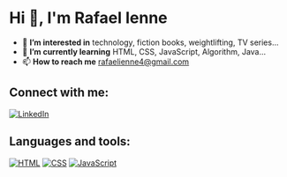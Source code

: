 
# Hi 👋, I'm Rafael Ienne

- 👀 **I’m interested in** technology, fiction books, weightlifting, TV series...
- 🌱 **I’m currently learning** HTML, CSS, JavaScript, Algorithm, Java... 
- 📫 **How to reach me** rafaelienne4@gmail.com

## Connect with me:

[![LinkedIn](https://th.bing.com/th/id/R.7aa25cf24b60d542918c1d024bfa727c?rik=%2bGn97qJG%2bm1tTQ&riu=http%3a%2f%2fwww.iconninja.com%2ffiles%2f491%2f372%2f969%2flinked-in-linkedin-social-icon.png&ehk=nx2GwQcO2WRM6Gr6%2fk1SDZwDF%2bVwacEa%2fTwKh%2bAcAKs%3d&risl=&pid=ImgRaw&r=0)](https://www.linkedin.com/in/rafael-ienne-44b069201/)

## Languages and tools:

[![HTML](https://th.bing.com/th/id/R.8e07c8a9fc38d79ede7963611b0cb8a5?rik=O2qg%2bHMQycd84A&riu=http%3a%2f%2f2.bp.blogspot.com%2f_sDOe5HxTdMk%2fTTsaF4TVIHI%2fAAAAAAAAB-0%2fZTGwww5ZZ2o%2fs1600%2fHTML5_Logo_128.png&ehk=FEsDRgLW4kjUvpiuzs%2bwwqD5lCzaGmflSqKwZvugKpI%3d&risl=&pid=ImgRaw&r=0)](https://developer.mozilla.org/en-US/docs/Web/HTML)
[![CSS](https://th.bing.com/th/id/OIP.LA8zcoA1LhFUgwpiVqgQxAAAAA?pid=ImgDet&rs=1)](https://developer.mozilla.org/pt-BR/docs/Web/CSS)
[![JavaScript](https://linuxfr.org/images/sections/80.png)](https://developer.mozilla.org/en-US/docs/Web/javascript)


<!---
Rafael-Ienne/Rafael-Ienne is a ✨ special ✨ repository because its `README.md` (this file) appears on your GitHub profile.
You can click the Preview link to take a look at your changes.
--->
